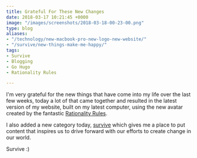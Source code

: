 ```yaml
---
title: Grateful For These New Changes
date: 2018-03-17 10:21:45 +0000
image: "/images/screenshots/2018-03-18-00-23-00.png"
type: blog
aliases:
- "/technology/new-macbook-pro-new-logo-new-website/"
- "/survive/new-things-make-me-happy/"
tags:
- Survive
- Blogging
- Go Hugo
- Rationality Rules

---
```

I'm very grateful for the new things that have come into my life over the last few weeks, today a lot of that came together and resulted in the latest version of my website, built on my latest computer, using the new avatar created by the fantastic [Rationality Rules](https://www.patreon.com/rationalityrules/).

I also added a new category today, [survive](/survive/) which gives me a place to put content that inspires us to drive forward with our efforts to create change in our world.

Survive :)
